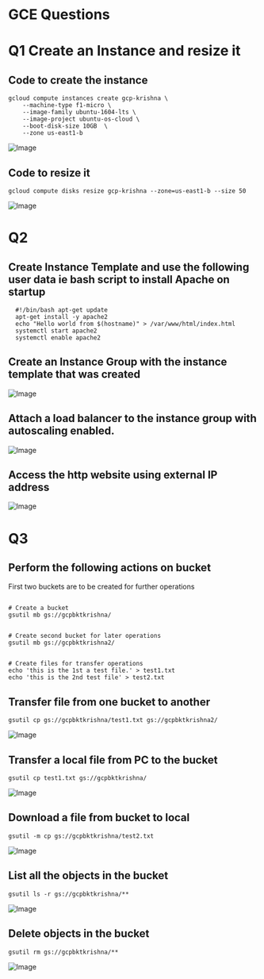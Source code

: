# GCE Questions
# Q1 Create an Instance and resize it

## Code to create the instance

```
gcloud compute instances create gcp-krishna \
    --machine-type f1-micro \
    --image-family ubuntu-1604-lts \
    --image-project ubuntu-os-cloud \
    --boot-disk-size 10GB  \
    --zone us-east1-b
```
![Image](https://github.com/Sri-krishna98/test/blob/master/GCE/Q1/Q1-2.PNG?raw=true)
## Code to resize it
```
gcloud compute disks resize gcp-krishna --zone=us-east1-b --size 50
```
![Image](https://github.com/Sri-krishna98/test/blob/master/GCE/Q1/Q1.PNG?raw=true)

# Q2
## Create Instance Template and use the following user data ie bash script to install Apache on startup
```
  #!/bin/bash apt-get update 
  apt-get install -y apache2 
  echo "Hello world from $(hostname)" > /var/www/html/index.html 
  systemctl start apache2 
  systemctl enable apache2
```

## Create an Instance Group with the instance template that was created

![Image](https://github.com/Sri-krishna98/test/blob/master/GCE/Q2/Q21.PNG?raw=true)

## Attach a load balancer to the instance group with autoscaling enabled.
![Image](https://github.com/Sri-krishna98/test/blob/master/GCE/Q2/Q22.PNG?raw=true)

## Access the http website using external IP address
![Image](https://github.com/Sri-krishna98/test/blob/master/GCE/Q2/Q23.PNG?raw=true)

# Q3

## Perform the following actions on bucket
First two buckets are to be created for further operations
```

# Create a bucket
gsutil mb gs://gcpbktkrishna/


# Create second bucket for later operations
gsutil mb gs://gcpbktkrishna2/


# Create files for transfer operations
echo 'this is the 1st a test file.' > test1.txt
echo 'this is the 2nd test file' > test2.txt
```

## Transfer file from one bucket to another
```
gsutil cp gs://gcpbktkrishna/test1.txt gs://gcpbktkrishna2/
```
![Image](https://github.com/Sri-krishna98/test/blob/master/GCE/Q3/Q3a.PNG?raw=true)


## Transfer a local file from PC to the bucket
```
gsutil cp test1.txt gs://gcpbktkrishna/
```
![Image](https://github.com/Sri-krishna98/test/blob/master/GCE/Q3/Q3b.PNG?raw=true)


## Download a file from bucket to local
```
gsutil -m cp gs://gcpbktkrishna/test2.txt
```
![Image](https://github.com/Sri-krishna98/test/blob/master/GCE/Q3/Q3c.PNG?raw=true)


## List all the objects in the bucket
```
gsutil ls -r gs://gcpbktkrishna/**
```
![Image](https://github.com/Sri-krishna98/test/blob/master/GCE/Q3/Q3d.PNG?raw=true)


## Delete objects in the bucket
```
gsutil rm gs://gcpbktkrishna/**
```
![Image](https://github.com/Sri-krishna98/test/blob/master/GCE/Q3/Q3d.PNG?raw=true)
